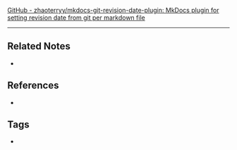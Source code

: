 [GitHub - zhaoterryy/mkdocs-git-revision-date-plugin: MkDocs plugin for setting revision date from git per markdown file](https://github.com/zhaoterryy/mkdocs-git-revision-date-plugin)

----
## Related Notes
- 

## References
- 

## Tags
- 